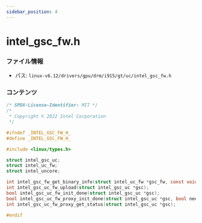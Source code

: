 ```yaml
---
sidebar_position: 4
---
```

# intel_gsc_fw.h

### ファイル情報

- パス: `linux-v6.12/drivers/gpu/drm/i915/gt/uc/intel_gsc_fw.h`

### コンテンツ

```h
/* SPDX-License-Identifier: MIT */
/*
 * Copyright © 2022 Intel Corporation
 */

#ifndef _INTEL_GSC_FW_H_
#define _INTEL_GSC_FW_H_

#include <linux/types.h>

struct intel_gsc_uc;
struct intel_uc_fw;
struct intel_uncore;

int intel_gsc_fw_get_binary_info(struct intel_uc_fw *gsc_fw, const void *data, size_t size);
int intel_gsc_uc_fw_upload(struct intel_gsc_uc *gsc);
bool intel_gsc_uc_fw_init_done(struct intel_gsc_uc *gsc);
bool intel_gsc_uc_fw_proxy_init_done(struct intel_gsc_uc *gsc, bool needs_wakeref);
int intel_gsc_uc_fw_proxy_get_status(struct intel_gsc_uc *gsc);

#endif

```
